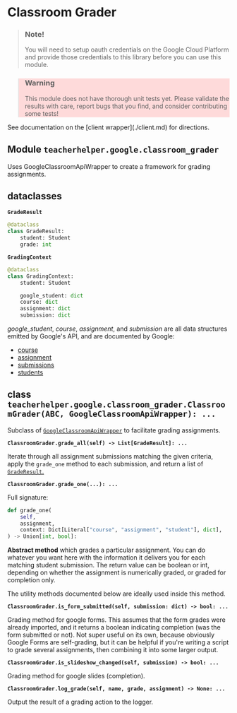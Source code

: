 # Classroom Grader

> ### Note!
>
> You will need to setup oauth credentials on the Google Cloud Platform and
> provide those credentials to this library before you can use this module.

<blockquote style="background-color: #fedada">
  <h3>Warning</h3>
  <p>
      This module does not have thorough unit tests yet. Please validate the
      results with care, report bugs that you find, and consider contributing some
      tests!
  </p>
</blockquote> See documentation on the [client wrapper](./client.md) for directions.

## Module `teacherhelper.google.classroom_grader`

Uses GoogleClassroomApiWrapper to create a framework for grading assignments.

## dataclasses

**`GradeResult`**

```python
@dataclass
class GradeResult:
    student: Student
    grade: int
```

**`GradingContext`**

```python
@dataclass
class GradingContext:
    student: Student

    google_student: dict
    course: dict
    assignment: dict
    submission: dict
```

_google_student_, _course_, _assignment_, and _submission_ are all data
structures emitted by Google's API, and are documented by Google:

- [course](https://googleapis.github.io/google-api-python-client/docs/dyn/classroom_v1.courses.html)
- [assignment](https://googleapis.github.io/google-api-python-client/docs/dyn/classroom_v1.courses.courseWork.html)
- [submissions](https://googleapis.github.io/google-api-python-client/docs/dyn/classroom_v1.courses.courseWork.studentSubmissions.html)
- [students](https://googleapis.github.io/google-api-python-client/docs/dyn/classroom_v1.courses.students.html)

## class `teacherhelper.google.classroom_grader.ClassroomGrader(ABC, GoogleClassroomApiWrapper): ...`

Subclass of [`GoogleClassroomApiWrapper`](./classroom_wrapper.md) to facilitate
grading assignments.

**`ClassroomGrader.grade_all(self) -> List[GradeResult]: ...`**

Iterate through all assignment submissions matching the given criteria, apply
the `grade_one` method to each submission, and return a list of
[`GradeResult`.](#dataclasses)

**`ClassroomGrader.grade_one(...): ...`**

Full signature:

```python
def grade_one(
    self,
    assignment,
    context: Dict[Literal["course", "assignment", "student"], dict],
) -> Union[int, bool]:
```

**Abstract method** which grades a particular assignment. You can do whatever
you want here with the information it delivers you for each matching student
submission. The return value can be boolean or int, depending on whether the
assignment is numerically graded, or graded for completion only.

The utility methods documented below are ideally used inside this method.

**`ClassroomGrader.is_form_submitted(self, submission: dict) -> bool: ...`**

Grading method for google forms. This assumes that the form grades were already
imported, and it returns a boolean indicating completion (was the form
submitted or not). Not super useful on its own, because obviously Google Forms
are self-grading, but it can be helpful if you're writing a script to grade
several assignments, then combining it into some larger output.

**`ClassroomGrader.is_slideshow_changed(self, submission) -> bool: ...`**

Grading method for google slides (completion).

**`ClassroomGrader.log_grade(self, name, grade, assignment) -> None: ...`**

Output the result of a grading action to the logger.
